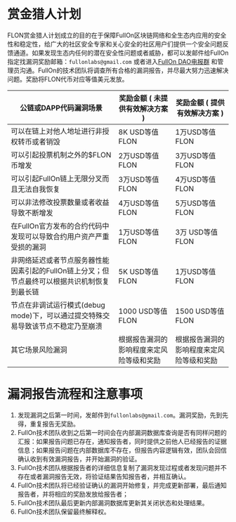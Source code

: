 # 赏金猎人计划

FLON赏金猎人计划成立的目的在于保障FullOn区块链网络和全生态内应用的安全性和稳定性，给广大的社区安全专家和关心安全的社区用户们提供一个安全问题反馈通道。如果发现生态内任何的潜在安全性问题或者威胁，都可以发邮件给FullOn指定找漏洞奖励邮箱：`fullonlabs@gmail.com` 或者进入[FullOn DAO电报群](https://t.me/fullondao) 和管理员沟通。FullOn的技术团队将调查所有合格的漏洞报告，并尽最大努力迅速解决问题。奖励将FLON代币对应等值美元发放。

| 公链或DAPP代码漏洞场景     | 奖励金额 ( 未提供有效解决方案 ) | 奖励金额 ( 提供有效解决方案 ) |
|-------------------------|-----------------------------|---------------------------|
| 可以在链上对他人地址进行非授权转币或者销毁 | 8K USD等值FLON | 1万USD等值FLON |
| 可以引起投票机制之外的$FLON币增发 | 2万USD等值FLON | 3万USD等值FLON |
| 可以引起FullOn链上无限分叉而且无法自我恢复 | 3万USD等值FLON | 4万USD等值FLON |
| 可以非法修改投票数量或者收益导致不断增发 | 4万USD等值FLON | 5万USD等值FLON |
| 在FullOn官方发布的合约代码中发现可以导致合约用户资产严重受损的漏洞 | 1万USD等值FLON | 3万 USD等值FLON |
| 非网络延迟或者节点服务器性能因素引起的FullOn链上分叉；但节点最终可以根据共识机制恢复到最长链 | 5K USD等值FLON | 1万USD等值FLON |
| 节点在非调试运行模式(debug mode)下，可以通过提交特殊交易导致该节点不稳定乃至崩溃 | 1000 USD等值FLON | 1500 USD等值FLON |
| 其它场景风险漏洞 | 根据报告漏洞的影响程度来定风险等级和奖励 | 根据报告漏洞的影响程度来定风险等级和奖励 |

# 漏洞报告流程和注意事项

1. 发现漏洞之后第一时间，发邮件到`fullonlabs@gmail.com`。漏洞奖励，先到先得，重复报告无奖励。
1. FullOn技术团队收到之后第一时间会在内部漏洞数据库查询是否有同样问题的汇报：如果报告问题已存在，通知报告者，同时提供之前他人已经报告的证据信息；如果报告问题在内部数据库不存在，但报告内容逻辑有效，团队会回信确认收到有效漏洞报告，并开始漏洞的验证。
1. FullOn技术团队根据报告者的详细信息复制了漏洞发现过程或者发现问题并不存在或者漏洞报告无效，将验证结果告知报告者，并相互确认。
1. FullOn技术团队将已经验证确认的漏洞开始修复，并完成更新部署，最后通知报告者，并将相应的奖励发放给报告者；
1. FullOn技术团队最后更新内部漏洞数据库更新其关闭状态和处理结果。
1. FullOn技术团队保留最终解释权。